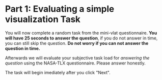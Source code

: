 # Part 1: Evaluating a simple visualization Task

You will now complete a random task from the mini-vlat questionnaire. **You will have 25 seconds to answer the question**, if you do not answer in time, you can still skip the question. **Do not worry if you can not answer the question in time.**

Afterwards we will evaluate your subjective task load for _answering the question_ using the NASA-TLX questionnaire. Please answer honestly.

The task will begin imediately after you click "Next".



